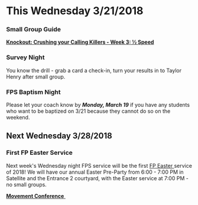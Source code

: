 # This Wednesday 3/21/2018

### Small Group Guide  
**[ Knockout: Crushing your Calling Killers - Week 3: &frac12; Speed ]( guide.pdf )**  

### Survey Night
You know the drill - grab a card a check-in, turn your results in to Taylor Henry after small group.

### FPS Baptism Night
Please let your coach know by ***Monday, March 19*** if you have any students who want to be baptized on 3/21 because they cannot do so on the weekend.

## Next Wednesday 3/28/2018

### First FP Easter Service
Next week's Wednesday night FPS service will be the first [ FP Easter ]( https://faithpromise.org/events/easter ) service of 2018! We will have our annual Easter Pre-Party from 6:00 - 7:00 PM in Satellite and the Entrance 2 courtyard, with the Easter service at 7:00 PM - no small groups.

<!--End of Markdown Content-->

<!--Bottom Page Nav Buttons-->
<a class="btn btn-default btn-sm" href="/movement" role="button"><b>Movement Conference</b>&nbsp;<i class="fa fa-arrow-right"></i></a>
